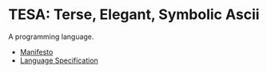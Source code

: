 # TESA: Terse, Elegant, Symbolic Ascii

A programming language.

 - [Manifesto](./docs/manifesto.md)
 - [Language Specification](./docs/spec-main.md)